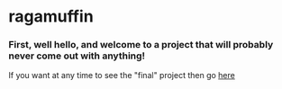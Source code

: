 # ragamuffin
### First, well hello, and welcome to a project that will probably __never come out with anything__!

If you want at any time to see the "final" project then go [here](https://seajourneytheragamuffin.firebaseapp.com)
